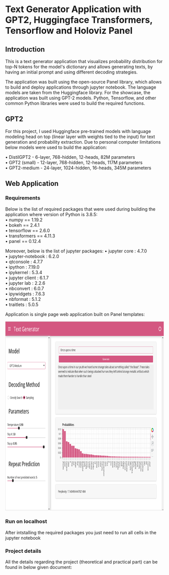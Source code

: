 # Text Generator Application with GPT2, Huggingface Transformers, Tensorflow and Holoviz Panel

## Introduction

This is a text generator application that visualizes probability distribution for top-N tokens for the model's dictionary and allows generating texts, by having an initial prompt and using different decoding strategies.

The application was built using the open-source Panel library, which allows to build and deploy applications through jupyter notebook. The language models are taken from the Huggingface library. For the showcase, the application was built using GPT-2 models. Python, Tensorflow, and other common Python libraries were used to build the required functions.


##  GPT2
For this project, I used Huggingface pre-trained models with language modeling head on top (linear layer with weights tied to the input) for text generation and probability extraction. Due to personal computer limitations below models were used to build the application:

•	DistilGPT2 - 6-layer, 768-hidden, 12-heads, 82M parameters\
•	GPT2 (small) - 12-layer, 768-hidden, 12-heads, 117M parameters\
•	GPT2-medium - 24-layer, 1024-hidden, 16-heads, 345M parameters

## Web Application

### Requirements
Below is the list of required packages that were used during building the application where version of Python is 3.8.5:\
• numpy == 1.19.2\
• bokeh == 2.4.1\
• tensorflow == 2.6.0\
• transformers == 4.11.3\
• panel == 0.12.4

Moreover, below is the list of jupyter packages:
• jupyter core     : 4.7.0\
• jupyter-notebook : 6.2.0\
• qtconsole        : 4.7.7\
• ipython          : 7.19.0\
• ipykernel        : 5.3.4\
• jupyter client   : 6.1.7\
• jupyter lab      : 2.2.6\
• nbconvert        : 6.0.7\
• ipywidgets       : 7.6.3\
• nbformat         : 5.1.2\
• traitlets        : 5.0.5


Application is single page web application built on Panel templates:

<p align='center'>
  <a href="#"><img src='https://github.com/vusaleyvaz/text-generator-app/blob/d91e5d6ac8a9e982bd5a36a0fa23848ab2a4df86/images/application.png' width="900" height="600"></a>
</p>

### Run on localhost

After intstalling the required packages you just need to run all cells in the jupyter notebook

### Project details

All the details regarding the project (theoretical and practical part) can be found in below given document:
